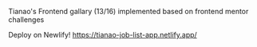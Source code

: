 Tianao's Frontend gallary (13/16) implemented based on frontend mentor challenges

Deploy on Newlify! https://tianao-job-list-app.netlify.app/
